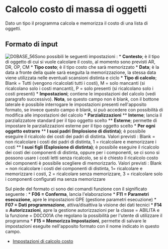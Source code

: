 # Calcolo costo di massa di oggetti
Dato un tipo il programma calcola e memorizza il costo di una lista di oggetti.

## Formato di input
![D0BASE_56](http://doc.smeup.com/immagini/MBDOC_OGG-P_D0CO01B/D0BASE_56.png)Sono possibili le seguenti impostazioni : 
 \* **Contesto**; è il tipo di oggetto di cui si vuole calcolare il costo, al momento sono previsti AR, DR, OP, CM
 \* **Tipo costo**; è il tipo costo che sarà memorizzato
 \* **Data**; è la data a fronte della quale sarà eseguita la memorizzazione, la stessa data viene utilizzata nelle eventuali scansioni distinta e ciclo
 \* **Tipo di calcolo**; Blank = Tutti (vengono ricalcolati tutti i costi), M = solo mancanti (si ricalcolano solo i costi mancanti), P = solo presenti (si ricalcolano solo i costi presenti)
 \* **Impostazioni**; contiene le impostazioni del calcolo (vedi paragrafo successivo). **Nota**, se questo campo non è blank, con il bottone laterale è possibile interrogare le impostazioni presenti nell'apposito formato, se invece questo campo è blank, si può accedere con possibilità di modifica alle impostazioni del calcolo
 \* **Parzializzazioni**
 \*\* __Interne__; lancia il parzializzatore standard per il tipo oggetto scelto
 \*\* __Esterne__; permette di impostare le parzializzazioni esterne per il tipo oggetto scelto
 \* **Per ogni oggetto estrarre**
 \*\* __I suoi padri (Implosione di distinta)__; è possibile eseguire il ricalcolo dei costi dei padri di distinta. Valori previsti :  Blank = non ricalcolare i costi dei padri di distinta, 1 = ricalcolare e memorizzare i costi
 \*\* __I suoi figli (Esplosione di distinta)__; è possibile eseguire il ricalcolo dei costi dei componenti di distinta, oppure per i componenti, se ci sono si possono usare i costi letti senza ricalcolo, se si è chiesto il ricalcolo costo dei componenti è possibile scegliere di memorizzarlo. Valori previsti :  Blank = non ricalcolare i costi dei componenti di distinta, 1= ricalcolare e memorizzare i costi, 2 = ricalcolare senza memorizzare, 3 = ricalcolare solo i componenti configurati ma senza memorizzare

Sul piede del formato ci sono dei comandi funzione con il significato seguente : 
 \* **F06 = Conferma**, lancia l'elaborazione
 \* **F11 = Parametri esecuzione**, apre le impostazioni GPE (gestione parametri esecuzione)
 \* **F07 = Dati programmazione**, attiva/disattiva la visione dei dati tecnici
 \* **F14 = Autorizzazioni**, apre la gestione autorizzazioni per la classe = ABILITA e la funzione = D0CO01A che regolano la possibilità per l'utente di utilizzare il programma
 \* **F15 = Memorizza Impostazioni**, permette di salvare le impostazioni eseguite nell'apposito formato con il nome indicato in questo campo.

- [Impostazioni di calcolo costo](Sorgenti/OJ/PGM/D0CO01I)
